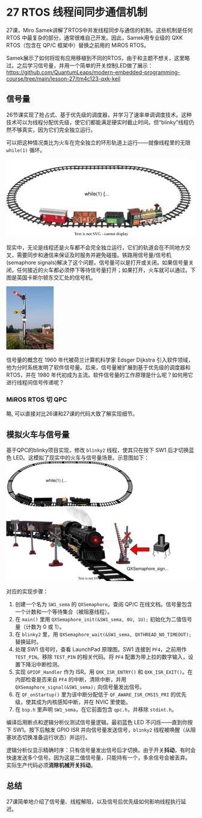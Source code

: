 # 27 RTOS 线程间同步通信机制

27课，Miro Samek讲解了RTOS中并发线程同步与通信的机制。这些机制是任何 RTOS 中最复杂的部分，通常很难自己开发。因此，Samek用专业级的 QXK RTOS（包含在 QP/C 框架中）替换之前用的 MiROS RTOS。

Samek展示了如何将现有应用移植到不同的RTOS，由于和主题不想关，这里略过。之后学习信号量，并用一个简单的开关控制LED做了展示：
https://github.com/QuantumLeaps/modern-embedded-programming-course/tree/main/lesson-27/tm4c123-qxk-keil

## 信号量
26节课实现了抢占式、基于优先级的调度器，并学习了速率单调调度技术。这种技术可以为线程分配优先级，使它们都能满足硬实时截止时间。但“blinky”线程仍然不够真实，因为它们完全独立运行。

可以把这种情况类比为火车在完全独立的环形轨道上运行——就像线程里的无限 `while(1)` 循环。

![loopline](./images/simple_loop_line.drawio.svg)

现实中，无论是线程还是火车都不会完全独立运行，它们的轨道会在不同地方交叉，需要同步和通信来保证及时服务并避免碰撞。铁路用信号量/信号机(semaphore signals)解决了这个问题，信号量可以是打开或关闭。如果信号量关闭，任何接近的火车都必须停下等待信号量打开；如果打开，火车就可以通过。下图是英国卡斯尔顿东交汇处的信号机。

<img src="./images/railway_signals.png" alt="railway_signals" width="25%" height="25%"> 

信号量的概念在 1960 年代被荷兰计算机科学家 Edsger Dijkstra 引入软件领域，他为分时系统发明了软件信号量。后来，信号量被扩展到基于优先级的调度器和 RTOS，并在 1980 年代初成为主流。软件信号量的工作原理是什么呢？如何用它进行线程间信号传递呢？

### MiROS RTOS 切 QPC
略, 可以直接对比26课和27课的代码大致了解实现细节。

## 模拟火车与信号量
基于QPC的blinky项目实现，修改 `blinky2` 线程，使其只在按下 SW1 后才切换蓝色 LED。这模拟了现实中的火车与信号量场景。示意图如下：
![SW1](./images/simple_loop_signals.drawio.svg)

对应的实现步骤：
1. 创建一个名为 `SW1_sema` 的 `QXSemaphore`。查阅 QP/C 在线文档。信号量包含一个计数和一个等待集合（被阻塞线程）。
2. 在 `main()` 里用 `QXSemaphore_init(&SW1_sema, 0U, 1U);` 初始化为二值信号量（计数为 0 或 1）。
3. 在 `blinky2` 里，用 `QXSemaphore_wait(&SW1_sema, QXTHREAD_NO_TIMEOUT);` 替换延时。
4. 处理 SW1 信号时，查看 LaunchPad 原理图。SW1 连接到 `PF4`，之前用作 `TEST_PIN`。移除 `TEST_PIN` 的相关代码。将 `PF4` 配置为带上拉的数字输入，设置下降沿中断检测。
5. 实现 `GPIOF_Handler` 作为 ISR。用 `QXK_ISR_ENTRY()` 和 `QXK_ISR_EXIT()`。在内部检查是否来自 `PF4` 的中断，清除中断，并用 `QXSemaphore_signal(&SW1_sema);` 向信号量发出信号。
6. 在 `QF_onStartup()` 里为该中断分配低于 `QF_AWARE_ISR_CMSIS_PRI` 的优先级，使其成为内核感知中断，并在 NVIC 里使能。
7. 在 `bsp.h` 里声明 `SW1_sema`，在它前面包含 `qpc.h`，并移除 `stdint.h`。

编译后用断点和逻辑分析仪测试信号量逻辑。最初蓝色 LED 不闪烁——直到你按下 SW1。按下后触发 GPIO ISR 并向信号量发送信号，`blinky2` 线程被唤醒（从阻塞状态切换准备运行状态）并运行。

逻辑分析仪显示精确时序：只有信号量发出信号后才切换。由于开关**抖动**，有时会快速发送多个信号。因为这是二值信号量，只能持有一个，多余信号会被丢弃。 实际生产代码必须**消除机械开关抖动**。

## 总结
27课简单地介绍了信号量、线程解阻，以及信号后优先级如何影响线程执行延迟。